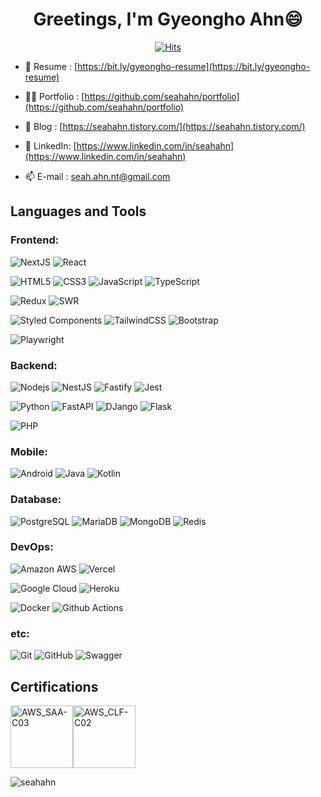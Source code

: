 <h1 align="center">Greetings, I'm Gyeongho Ahn😄</h1>

<div align="center">
  
[![Hits](https://hits.seeyoufarm.com/api/count/incr/badge.svg?url=https%3A%2F%2Fgithub.com%2Fseahahn%2Fhit-counter&count_bg=%2379C83D&title_bg=%23555555&icon=&icon_color=%23E7E7E7&title=hits&edge_flat=false)](https://hits.seeyoufarm.com)
</div>

- 📄 Resume : [https://bit.ly/gyeongho-resume](https://bit.ly/gyeongho-resume)

- 👨‍💻 Portfolio : [https://github.com/seahahn/portfolio](https://github.com/seahahn/portfolio)

- 📝 Blog : [https://seahahn.tistory.com/](https://seahahn.tistory.com/)

- 🔗 LinkedIn: [https://www.linkedin.com/in/seahahn](https://www.linkedin.com/in/seahahn)

- 📫 E-mail : [seah.ahn.nt@gmail.com](mailto:seah.ahn.nt@gmail.com)

<!-- <h2 align="left">Connect with me:</h2>
<p align="left">
<a href="https://www.linkedin.com/in/seahahn" target="blank"><img align="center" src="https://raw.githubusercontent.com/rahuldkjain/github-profile-readme-generator/master/src/images/icons/Social/linked-in-alt.svg" alt="seahahn" height="30" width="40" /></a>  
<a href="https://stackoverflow.com/users/17848376" target="blank"><img align="center" src="https://raw.githubusercontent.com/rahuldkjain/github-profile-readme-generator/master/src/images/icons/Social/stack-overflow.svg" alt="gyeong-ho-ahn" height="30" width="40" /></a>
<a href="https://kaggle.com/gyeonghoahn" target="blank"><img align="center" src="https://raw.githubusercontent.com/rahuldkjain/github-profile-readme-generator/master/src/images/icons/Social/kaggle.svg" alt="gyeonghoahn" height="30" width="40" /></a>
<a href="https://fb.com/seah.ahn.nt" target="blank"><img align="center" src="https://raw.githubusercontent.com/rahuldkjain/github-profile-readme-generator/master/src/images/icons/Social/facebook.svg" alt="seahahn" height="30" width="40" /></a>
<a href="https://instagram.com/ahn_h.m" target="blank"><img align="center" src="https://raw.githubusercontent.com/rahuldkjain/github-profile-readme-generator/master/src/images/icons/Social/instagram.svg" alt="ahn_h.m" height="30" width="40" /></a>
</p> -->

<h2 align="left">Languages and Tools</h2>

<h3 align="left">Frontend:</h3>

![NextJS](https://img.shields.io/badge/-Nextjs-black?style=flat-square&logo=nextdotjs)
![React](https://img.shields.io/badge/-React-black?style=flat-square&logo=react)

![HTML5](https://img.shields.io/badge/-HTML5-black?style=flat-square&logo=html5)
![CSS3](https://img.shields.io/badge/-CSS3-black?style=flat-square&logo=css3&logoColor=1572B6)
![JavaScript](https://img.shields.io/badge/-JavaScript-black?style=flat-square&logo=javascript)
![TypeScript](https://img.shields.io/badge/-TypeScript-black?style=flat-square&logo=typescript)

![Redux](https://img.shields.io/badge/-Redux-black?style=flat-square&logo=redux&logoColor=764ABC)
![SWR](https://img.shields.io/badge/-SWR-black?style=flat-square&logo=swr)

![Styled Components](https://img.shields.io/badge/-Styled_Components-black?style=flat-square&logo=styledcomponents)
![TailwindCSS](https://img.shields.io/badge/-TailwindCSS-black?style=flat-square&logo=tailwindCSS)
![Bootstrap](https://img.shields.io/badge/-Bootstrap-black?style=flat-square&logo=bootstrap)

![Playwright](https://img.shields.io/badge/-Playwright-black?style=flat-square&logo=playwright)

<h3 align="left">Backend:</h3>

![Nodejs](https://img.shields.io/badge/-Nodejs-black?style=flat-square&logo=Node.js)
![NestJS](https://img.shields.io/badge/-NestJS-black?style=flat-square&logo=nestjs&logoColor=E0234E)
![Fastify](https://img.shields.io/badge/-Fastify-black?style=flat-square&logo=Fastify)
![Jest](https://img.shields.io/badge/-Jest-black?style=flat-square&logo=jest&logoColor=C21325)

![Python](https://img.shields.io/badge/-Python-black?style=flat-square&logo=Python&logoColor=3776AB)
![FastAPI](https://img.shields.io/badge/-FastAPI-black?style=flat-square&logo=FastAPI)
![DJango](https://img.shields.io/badge/-DJango-black?style=flat-square&logo=DJango&logoColor=092E20)
![Flask](https://img.shields.io/badge/-Flask-black?style=flat-square&logo=Flask)

![PHP](https://img.shields.io/badge/-PHP-black?style=flat-square&logo=PHP)

<h3 align="left">Mobile:</h3>

![Android](https://img.shields.io/badge/-Android-black?style=flat-square&logo=android)
![Java](https://img.shields.io/badge/-Java-black?style=flat-square&logo=openjdk&logoColor=437291)
![Kotlin](https://img.shields.io/badge/-Kotlin-black?style=flat-square&logo=Kotlin&logoColor=7F52FF)

<h3 align="left">Database:</h3>

![PostgreSQL](https://img.shields.io/badge/-PostgreSQL-black?style=flat-square&logo=postgresql)
![MariaDB](https://img.shields.io/badge/-MariaDB-black?style=flat-square&logo=mariadb)
![MongoDB](https://img.shields.io/badge/-MongoDB-black?style=flat-square&logo=mongodb)
![Redis](https://img.shields.io/badge/-Redis-black?style=flat-square&logo=redis)

<h3 align="left">DevOps:</h3>

![Amazon AWS](https://img.shields.io/badge/Amazon%20AWS-black?style=flat-square&logo=amazon-aws)
![Vercel](https://img.shields.io/badge/-Vercel-black?style=flat-square&logo=vercel&logoColor=#000000)

![Google Cloud](https://img.shields.io/badge/Google%20Cloud-black?style=flat-square&logo=google-cloud)
![Heroku](https://img.shields.io/badge/-Heroku-black?style=flat-square&logo=heroku&logoColor=430098)

![Docker](https://img.shields.io/badge/-Docker-black?style=flat-square&logo=docker)
![Github Actions](https://img.shields.io/badge/-Github_Actions-black?style=flat-square&logo=githubactions)

<h3 align="left">etc:</h3>

![Git](https://img.shields.io/badge/-Git-black?style=flat-square&logo=git)
![GitHub](https://img.shields.io/badge/-GitHub-black?style=flat-square&logo=github)
![Swagger](https://img.shields.io/badge/-Swagger-black?style=flat-square&logo=swagger)

<h2 align="left">Certifications</h2>

<img src="https://images.credly.com/images/0e284c3f-5164-4b21-8660-0d84737941bc/image.png" alt="AWS_SAA-C03" width="100" height="auto" style=""><img src="https://images.credly.com/images/00634f82-b07f-4bbd-a6bb-53de397fc3a6/image.png" alt="AWS_CLF-C02" width="100" height="auto">

<img align="center" src="https://github-readme-stats.vercel.app/api?username=seahahn&show_icons=true&locale=en&theme=great-gatsby" alt="seahahn" />
